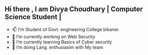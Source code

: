 ## Hi there , I am Divya Choudhary | Computer Science Student |

- 📫 I’m Student of Govt. engineering College bikaner.
- 🔭 I’m currently working on Web Security
- 🌱 I’m currently learning Basics of Cyber security
- 🤔 I’m doing Lang. enthusiasim with My team


<!--
**divyaXcoder/divyaXcoder** is a ✨ _special_ ✨ repository because its `README.md` (this file) appears on your GitHub profile.

Here are some ideas to get you started:

- 🔭 I’m currently working on ...
- 🌱 I’m currently learning ...
- 👯 I’m looking to collaborate on ...
- 🤔 I’m looking for help with ...
- 💬 Ask me about ...
- 📫 How to reach me: ...
- 😄 Pronouns: ...
- ⚡ Fun fact: ...
-->

